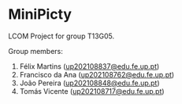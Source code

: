 # MiniPicty

LCOM Project for group T13G05.

Group members:

1. Félix Martins (up202108837@edu.fe.up.pt)
2. Francisco da Ana (up202108762@edu.fe.up.pt)
3. João Pereira (up202108848@edu.fe.up.pt)
4. Tomás Vicente (up202108717@edu.fe.up.pt)
